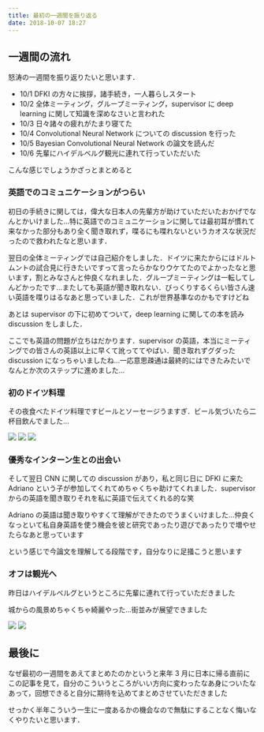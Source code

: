 ```yaml
---
title: 最初の一週間を振り返る
date: 2018-10-07 18:27
---
```


## 一週間の流れ

怒涛の一週間を振り返りたいと思います．

- 10/1 DFKI の方々に挨拶，諸手続き，一人暮らしスタート
- 10/2 全体ミーティング，グループミーティング，supervisor に deep learning に関して知識を深めなさいと言われた
- 10/3 日々諸々の疲れがたまり寝てた
- 10/4 Convolutional Neural Network についての discussion を行った
- 10/5 Bayesian Convolutional Neural Network の論文を読んだ
- 10/6 先輩にハイデルベルグ観光に連れて行っていただいた

こんな感じでしょうかざっとまとめると

### 英語でのコミュニケーションがつらい

初日の手続きに関しては，偉大な日本人の先輩方が助けていただいたおかげでなんとかいけました…特に英語でのコミュニケーションに関しては最初耳が慣れて来なかった部分もあり全く聞き取れず，喋るにも喋れないというカオスな状況だったので救われたなと思います．

翌日の全体ミーティングでは自己紹介をしました．ドイツに来たからにはドルトムントの試合見に行きたいですって言ったらかなりウケてたのでよかったなと思います，割とみなさんと仲良くなれました．グループミーティングは一転してしんどかったです…またしても英語が聞き取れない．びっくりするくらい皆さん速い英語を喋りはるなあと思っていました．これが世界基準なのかもですけどね

あとは supervisor の下に初めてついて，deep learning に関しての本を読み discussion をしました．

ここでも英語の問題が立ちはだかります．supervisor の英語，本当にミーティングでの皆さんの英語以上に早くて訛っててやばい．聞き取れずグダった discussion になっちゃいましたね…一応意思疎通は最終的にはできたみたいでなんとか次のステップに進めました…

### 初のドイツ料理

その夜食べたドイツ料理ですビールとソーセージうますぎ．ビール気づいたら二杯目飲んでました…

<img src="/posts/20181007_review_first_week_at_germany/beer.jpg">
<img src="/posts/20181007_review_first_week_at_germany/sausage.jpg">
<img src="/posts/20181007_review_first_week_at_germany/potato.jpg">

### 優秀なインターン生との出会い

そして翌日 CNN に関しての discussion があり，私と同じ日に DFKI に来た Adriano という子が参加してくれてめちゃくちゃ助けてくれました．supervisor からの英語を聞き取りそれを私に英語で伝えてくれる的な笑

Adriano の英語は聞き取りやすくて理解ができたのでうまくいけました…仲良くなっといて私自身英語を使う機会を彼と研究であったり遊びであったりで増やせたらなあと思っています

という感じで今論文を理解してる段階です，自分なりに足掻こうと思います

### オフは観光へ

昨日はハイデルベルグというところに先輩に連れて行っていただきました

城からの風景めちゃくちゃ綺麗やった…街並みが展望できました

<img src="/posts/20181007_review_first_week_at_germany/heidelberg_1.jpg">
<img src="/posts/20181007_review_first_week_at_germany/heidelberg_2.jpg">

## 最後に

なぜ最初の一週間をあえてまとめたのかというと来年 3 月に日本に帰る直前にこの記事を見て，自分のこういうところがいい方向に変わったなあ身についたなあって，回想できると自分に期待を込めてまとめさせていただきました

せっかく半年こういう一生に一度あるかの機会なので無駄にすることなく悔いなくやりたいと思います．
